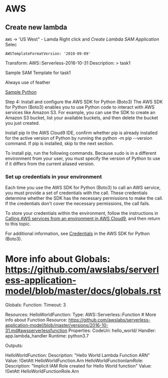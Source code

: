 

# AWS

## Create new lambda 

`AWS` -> 'US West" - Lamda 
Right click and *Create Lambda SAM Application*
Selec
 
    AWSTemplateFormatVersion: '2010-09-09'
Transform: AWS::Serverless-2016-10-31
Description: >
  task1

  Sample SAM Template for task1


  
Always use cf feather



[Sample Python](https://docs.aws.amazon.com/cloud9/latest/user-guide/sample-python.html)


Step 4: Install and configure the AWS SDK for Python (Boto3)
The AWS SDK for Python (Boto3) enables you to use Python code to interact with AWS services like Amazon S3. For example, you can use the SDK to create an Amazon S3 bucket, list your available buckets, and then delete the bucket you just created.

Install pip
In the AWS Cloud9 IDE, confirm whether pip is already installed for the active version of Python by running the python -m pip --version command. If pip is installed, skip to the next section.

To install pip, run the following commands. Because sudo is in a different environment from your user, you must specify the version of Python to use if it differs from the current aliased version.

### Set up credentials in your environment

Each time you use the AWS SDK for Python (Boto3) to call an AWS service, you must provide a set of credentials with the call. These credentials determine whether the SDK has the necessary permissions to make the call. If the credentials don't cover the necessary permissions, the call fails.

To store your credentials within the environment, follow the instructions in [Calling AWS services from an environment in AWS Cloud9](https://docs.aws.amazon.com/cloud9/latest/user-guide/credentials.html), and then return to this topic.

For additional information, see [Credentials](https://boto3.amazonaws.com/v1/documentation/api/latest/guide/configuration.html) in the AWS SDK for Python (Boto3).



# More info about Globals: https://github.com/awslabs/serverless-application-model/blob/master/docs/globals.rst
Globals:
  Function:
    Timeout: 3

Resources:
  HelloWorldFunction:
    Type: AWS::Serverless::Function # More info about Function Resource: https://github.com/awslabs/serverless-application-model/blob/master/versions/2016-10-31.md#awsserverlessfunction
    Properties:
      CodeUri: hello_world/
      Handler: app.lambda_handler
      Runtime: python3.7

Outputs:
 
  HelloWorldFunction:
    Description: "Hello World Lambda Function ARN"
    Value: !GetAtt HelloWorldFunction.Arn
  HelloWorldFunctionIamRole:
    Description: "Implicit IAM Role created for Hello World function"
    Value: !GetAtt HelloWorldFunctionRole.Arn

```

